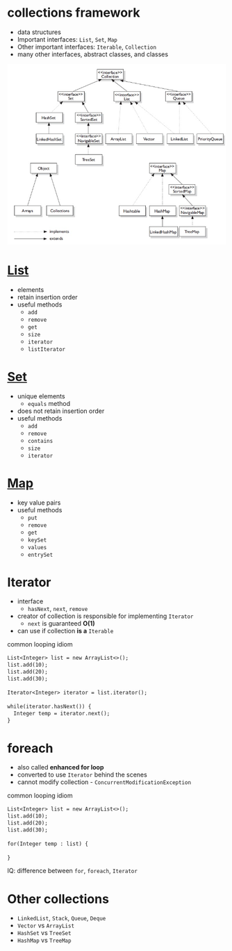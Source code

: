 # collections framework
* data structures
* Important interfaces: `List`, `Set`, `Map`
* Other important interfaces: `Iterable`, `Collection`
* many other interfaces, abstract classes, and classes

<img src="images/collections.jpg" width="600px"/>

# [List](https://docs.oracle.com/javase/8/docs/api/java/util/List.html)
* elements
* retain insertion order
* useful methods
  * `add`
  * `remove`
  * `get`
  * `size`
  * `iterator`
  * `listIterator`

# [Set](https://docs.oracle.com/javase/8/docs/api/java/util/Set.html)
* unique elements
  * `equals` method
* does not retain insertion order
* useful methods
  * `add`
  * `remove`
  * `contains`
  * `size`
  * `iterator`

# [Map](https://docs.oracle.com/javase/8/docs/api/java/util/Map.html)
* key value pairs
* useful methods
  * `put`
  * `remove`
  * `get`
  * `keySet`
  * `values`
  * `entrySet`

# Iterator
* interface
  * `hasNext`, `next`, `remove`
* creator of collection is responsible for implementing `Iterator`
  * `next` is guaranteed **O(1)**
* can use if collection **is a** `Iterable`

common looping idiom

```
List<Integer> list = new ArrayList<>();
list.add(10);
list.add(20);
list.add(30);

Iterator<Integer> iterator = list.iterator();

while(iterator.hasNext()) {
  Integer temp = iterator.next();
}
```

# foreach
* also called **enhanced for loop**
* converted to use `Iterator` behind the scenes
* cannot modify collection - `ConcurrentModificationException`

common looping idiom

```
List<Integer> list = new ArrayList<>();
list.add(10);
list.add(20);
list.add(30);

for(Integer temp : list) {

}
```

IQ: difference between `for`, `foreach`, `Iterator`

# Other collections
* `LinkedList`, `Stack`, `Queue`, `Deque`
* `Vector` vs `ArrayList`
* `HashSet` vs `TreeSet`
* `HashMap` vs `TreeMap`
